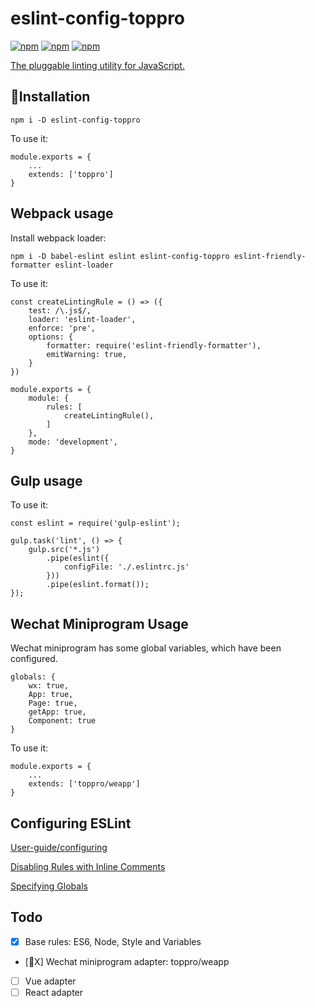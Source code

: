 # eslint-config-toppro

[![npm](https://img.shields.io/badge/license-MIT-yellowgreen.svg)]()
[![npm](https://img.shields.io/badge/node-%3E%3D8-blue.svg)]()
[![npm](https://img.shields.io/badge/npm-v6.4.1-yellow.svg)]()

[The pluggable linting utility for JavaScript.](https://eslint.org/)

## Installation

```
npm i -D eslint-config-toppro
```

To use it:

```
module.exports = {
    ...
    extends: ['toppro']
}
```

## Webpack usage

Install webpack loader:

```
npm i -D babel-eslint eslint eslint-config-toppro eslint-friendly-formatter eslint-loader
```

To use it:

```
const createLintingRule = () => ({
    test: /\.js$/,
    loader: 'eslint-loader',
    enforce: 'pre',
    options: {
        formatter: require('eslint-friendly-formatter'),
        emitWarning: true,
    }
})

module.exports = {
    module: {
        rules: [
            createLintingRule(),
        ]
    },
    mode: 'development',
}
```

## Gulp usage

To use it:

```
const eslint = require('gulp-eslint');

gulp.task('lint', () => {
    gulp.src('*.js')
        .pipe(eslint({
            configFile: './.eslintrc.js'
        }))
        .pipe(eslint.format());
});
```

## Wechat Miniprogram Usage

Wechat miniprogram has some global variables, which have been configured.

```
globals: {
    wx: true,
    App: true,
    Page: true,
    getApp: true,
    Component: true
}
```

To use it:

```
module.exports = {
    ...
    extends: ['toppro/weapp']
}
```

## Configuring ESLint

[User-guide/configuring](https://eslint.org/docs/user-guide/configuring)

[Disabling Rules with Inline Comments](https://eslint.org/docs/user-guide/configuring#disabling-rules-with-inline-comments)

[Specifying Globals](https://eslint.org/docs/user-guide/configuring#specifying-globals)

## Todo

- [X] Base rules: ES6, Node, Style and Variables
- [X] Wechat miniprogram adapter: toppro/weapp
- [ ] Vue adapter
- [ ] React adapter